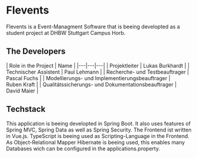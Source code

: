 # Flevents 
Flevents is a Event-Managment Software that is beeing developted as a student project at DHBW Stuttgart Campus Horb. 

## The Developers 

| Role in the Project | Name |
|---|---|---|
| Projektleiter | Lukas&nbsp;Burkhardt |
| Technischer Assistent | Paul&nbsp;Lehmann | 
| Recherche- und Testbeauftrager | Pascal&nbsp;Fuchs | 
| Modellierungs- und Implementierungsbeauftrager | Ruben&nbsp;Kraft | 
| Qualitätssicherungs- und Dokumentationsbeauftrager | David&nbsp;Maier | 

## Techstack 

This application is beeing developted in Spring Boot. It also uses features of Spring MVC, Spring Data as well as Spring Security. 
The Frontend ist written in Vue.js. TypeScript is beeing used as Scripting-Language in the Frontend. 
As Object-Relational Mapper Hibernate is beeing used, this enables many Databases wich can be configured in the applications.property. 

